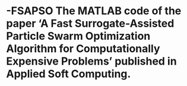 # -FSAPSO The MATLAB code of the paper ‘A Fast Surrogate-Assisted Particle Swarm Optimization Algorithm for Computationally Expensive Problems’ published in Applied Soft Computing.
